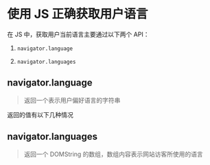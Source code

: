 # 使用 JS 正确获取用户语言

在 JS 中，获取用户当前语言主要通过以下两个 API：

1. `navigator.language`

2. `navigator.languages`

## navigator.language

> 返回一个表示用户偏好语言的字符串

返回的值有以下几种情况

## navigator.languages

 > 返回一个 DOMString 的数组，数组内容表示网站访客所使用的语言